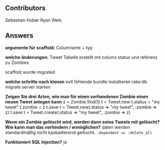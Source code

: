 ## Contributors
Sebastian Huber
Ryan Wels

## Answers
**argumente für scaffold:**
Columname + typ

**welche änderungen:**
Tweet Tabelle erstellt
mit colums status
und referenz zu Zombies

scaffold wurde migrated

**welche schritte nach klonen**
evtl fehlende bundle installieren
rake:db migrate
server starten

**Zeigen Sie drei Arten, wie man für einen vorhandenen Zombie einen neuen Tweet anlegen kann**
z = Zombie.find(1)
t = Tweet.new t.status = "my tweet" t.zombie = z t.save
t = Tweet.new(:status => "my tweet", :zombie => z) t.save
t = Tweet.create(:status => "my tweet", :zombie => z)

**Wenn ein Zombie gelöscht wird, werden dann seine Tweets mit gelöscht? Wie kann man das verhindern / ermöglichen?**
daten werden standardmäßig nicht kaskadierend gelöscht.
```:dependent => :delete_all```

**Funktioniert SQL Injection?**
ja
